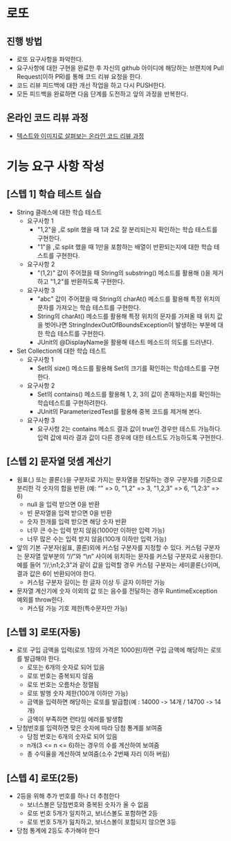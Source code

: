# 로또
## 진행 방법
* 로또 요구사항을 파악한다.
* 요구사항에 대한 구현을 완료한 후 자신의 github 아이디에 해당하는 브랜치에 Pull Request(이하 PR)를 통해 코드 리뷰 요청을 한다.
* 코드 리뷰 피드백에 대한 개선 작업을 하고 다시 PUSH한다.
* 모든 피드백을 완료하면 다음 단계를 도전하고 앞의 과정을 반복한다.

## 온라인 코드 리뷰 과정
* [텍스트와 이미지로 살펴보는 온라인 코드 리뷰 과정](https://github.com/next-step/nextstep-docs/tree/master/codereview)

# 기능 요구 사항 작성
## [스텝 1] 학습 테스트 실습
* String 클래스에 대한 학습 테스트
    * 요구사항 1
        * "1,2"을 ,로 split 했을 때 1과 2로 잘 분리되는지 확인하는 학습 테스트를 구현한다.
        * "1"을 ,로 split 했을 때 1만을 포함하는 배열이 반환되는지에 대한 학습 테스트를 구현한다.
    * 요구사항 2
        * "(1,2)" 값이 주어졌을 때 String의 substring() 메소드를 활용해 ()을 제거하고 "1,2"를 반환하도록 구현한다.
    * 요구사항 3
        * "abc" 값이 주어졌을 때 String의 charAt() 메소드를 활용해 특정 위치의 문자를 가져오는 학습 테스트를 구현한다.
        * String의 charAt() 메소드를 활용해 특정 위치의 문자를 가져올 때 위치 값을 벗어나면 StringIndexOutOfBoundsException이 발생하는 부분에 대한 학습 테스트를 구현한다.
        * JUnit의 @DisplayName을 활용해 테스트 메소드의 의도를 드러낸다.
* Set Collection에 대한 학습 테스트
    * 요구사항 1
        * Set의 size() 메소드를 활용해 Set의 크기를 확인하는 학습테스트를 구현한다.
    * 요구사항 2
        * Set의 contains() 메소드를 활용해 1, 2, 3의 값이 존재하는지를 확인하는 학습테스트를 구현하려한다.
        * JUnit의 ParameterizedTest를 활용해 중복 코드를 제거해 본다.
    * 요구사항 3
        * 요구사항 2는 contains 메소드 결과 값이 true인 경우만 테스트 가능하다. 입력 값에 따라 결과 값이 다른 경우에 대한 테스트도 가능하도록 구현한다.
        
## [스텝 2] 문자열 덧셈 계산기
* 쉼표(,) 또는 콜론(:)을 구분자로 가지는 문자열을 전달하는 경우 구분자를 기준으로 분리한 각 숫자의 합을 반환 (예: “” => 0, "1,2" => 3, "1,2,3" => 6, “1,2:3” => 6)
    * null 을 입력 받으면 0을 반환
    * 빈 문자열을 입력 받으면 0을 반환
    * 숫자 한개를 입력 받으면 해당 숫자 반환
    * 너무 큰 수는 입력 받지 않음(1000만 이하만 입력 가능)
    * 너무 많은 수는 입력 받지 않음(100개 이하만 입력 가능)
* 앞의 기본 구분자(쉼표, 콜론)외에 커스텀 구분자를 지정할 수 있다. 커스텀 구분자는 문자열 앞부분의 “//”와 “\n” 사이에 위치하는 문자를 커스텀 구분자로 사용한다. 예를 들어 “//;\n1;2;3”과 같이 값을 입력할 경우 커스텀 구분자는 세미콜론(;)이며, 결과 값은 6이 반환되어야 한다.
    * 커스텀 구분자 길이는 한 글자 이상 두 글자 이하만 가능
* 문자열 계산기에 숫자 이외의 값 또는 음수를 전달하는 경우 RuntimeException 예외를 throw한다.
    * 커스텀 가능 기호 제한(특수문자만 가능)

## [스텝 3] 로또(자동)
* 로또 구입 금액을 입력(로또 1장의 가격은 1000원)하면 구입 금액에 해당하는 로또를 발급해야 한다.
    * 로또는 6개의 숫자로 되어 있음
    * 로또 번호는 중복되지 않음
    * 로또 번호는 오름차순 정렬됨
    * 로또 발행 숫자 제한(100개 이하만 가능)
    * 금액을 입력하면 해당하는 로또를 발급함(예 : 14000 -> 14개 / 14700 -> 14개)
    * 금액이 부족하면 런타임 에러를 발생함
* 당첨번호를 입력하면 맞은 숫자에 따라 당첨 통계를 보여줌
    * 당첨 번호는 6개의 숫자로 되어 있음
    * n개(3 <= n <= 6)하는 경우의 수를 계산하여 보여줌
    * 총 수익율을 계산하여 보여줌(소수 2번째 자리 이하 버림)
    
## [스텝 4] 로또(2등)
* 2등을 위해 추가 번호를 하나 더 추첨한다
    * 보너스볼은 당첨번호와 중복된 숫자가 올 수 없음
    * 로또 번호 5개가 일치하고, 보너스볼도 포함하면 2등
    * 로또 번호 5개가 잂치하고, 보너스볼이 포함되지 않으면 3등
* 당첨 통계에 2등도 추가해야 한다
